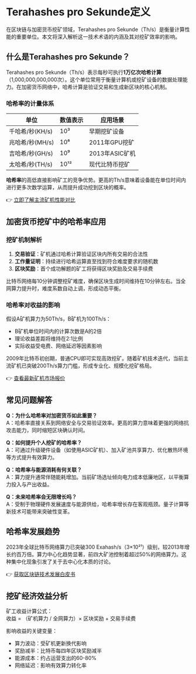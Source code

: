 # Terahashes pro Sekunde定义

在区块链与加密货币挖矿领域，Terahashes pro Sekunde（Th/s）是衡量计算性能的重要单位。本文将深入解析这一技术术语的内涵及其对挖矿效率的影响。

## 什么是Terahashes pro Sekunde？

Terahashes pro Sekunde（Th/s）表示每秒可执行**1万亿次哈希计算**（1,000,000,000,000次）。这个单位常用于衡量计算机或挖矿设备的数据处理能力。在加密货币网络中，哈希计算是验证交易和生成新区块的核心机制。

### 哈希率的计量体系
| 单位      | 数值表示              | 应用场景               |
|-----------|-----------------------|------------------------|
| 千哈希/秒(KH/s) | 10³                  | 早期挖矿设备           |
| 兆哈希/秒(MH/s) | 10⁶                  | 2011年GPU挖矿          |
| 吉哈希/秒(GH/s) | 10⁹                  | 2013年ASIC矿机         |
| 太哈希/秒(TH/s) | 10¹²                 | 现代比特币挖矿         |

**哈希率**的高低直接影响矿工的竞争优势。更高的Th/s意味着设备能在单位时间内进行更多次数学运算，从而提升成功挖到区块的概率。

👉 [立即了解主流矿机性能对比](https://bit.ly/okx_welcome)

## 加密货币挖矿中的哈希率应用

### 挖矿机制解析
1. **交易验证**：矿机通过哈希计算验证区块内所有交易的合法性
2. **工作量证明**：持续进行哈希运算直至找到符合难度要求的随机数
3. **区块奖励**：首个成功解题的矿工将获得区块奖励及交易手续费

比特币网络每10分钟调整挖矿难度，确保区块生成时间维持在10分钟左右。当全网算力提升时，难度系数自动上调，形成动态平衡。

### 哈希率对收益的影响
假设A矿机算力为50Th/s，B矿机为100Th/s：
- B矿机单位时间内的计算次数是A的2倍
- 理论收益差距将维持在2:1比例
- 实际收益受电费、网络延迟等因素影响

2009年比特币初创期，普通CPU即可实现高效挖矿。随着矿机技术迭代，当前主流矿机已突破200Th/s算力门槛，形成专业化、规模化挖矿格局。

👉 [查看最新矿机市场报价](https://bit.ly/okx_welcome)

## 常见问题解答

**Q：为什么哈希率对加密货币如此重要？**  
A：哈希率直接关系到网络安全与交易验证效率。更高的算力意味着更强的网络抗攻击能力，同时缩短区块确认时间。

**Q：如何提升个人挖矿的哈希率？**  
A：可通过升级硬件设备（如使用ASIC矿机）、加入矿池共享算力、优化散热环境等方式提升有效算力。

**Q：哈希率与能源消耗有何关联？**  
A：算力提升通常伴随能耗增加。当前矿场选址倾向电力成本低廉地区，以平衡算力投入与产出收益。

**Q：未来哈希率会无限增长吗？**  
A：受制于物理硬件发展速度与能源供给，哈希率增长存在客观瓶颈。量子计算等新技术可能带来突破性变革。

## 哈希率发展趋势

2023年全球比特币网络算力已突破300 Exahash/s（3×10²¹）级别，较2013年增长约百万倍。算力中心化趋势显著，前四大矿池控制着超过50%的网络算力。这种集中化现象引发了关于去中心化本质的讨论。

👉 [获取区块链技术发展白皮书](https://bit.ly/okx_welcome)

## 挖矿经济效益分析

矿工收益计算公式：  
收益 = （矿机算力 / 全网算力）× 区块奖励 + 交易手续费

影响收益的关键变量：
- 算力波动：受矿机更新换代影响
- 奖励减半：比特币每四年区块奖励减半
- 能源成本：约占运营支出的60-80%
- 网络延迟：影响有效算力转化率
